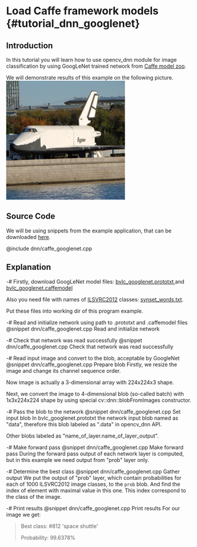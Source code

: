 Load Caffe framework models  {#tutorial_dnn_googlenet}
===========================

Introduction
------------

In this tutorial you will learn how to use opencv_dnn module for image classification by using
GoogLeNet trained network from [Caffe model zoo](http://caffe.berkeleyvision.org/model_zoo.html).

We will demonstrate results of this example on the following picture.
![Buran space shuttle](images/space_shuttle.jpg)

Source Code
-----------

We will be using snippets from the example application, that can be downloaded [here](https://github.com/opencv/opencv/blob/master/modules/samples/dnn/caffe_googlenet.cpp).

@include dnn/caffe_googlenet.cpp

Explanation
-----------

-# Firstly, download GoogLeNet model files:
   [bvlc_googlenet.prototxt  ](https://raw.githubusercontent.com/opencv/opencv/master/modules/samples/data/dnn/bvlc_googlenet.prototxt) and
   [bvlc_googlenet.caffemodel](http://dl.caffe.berkeleyvision.org/bvlc_googlenet.caffemodel)

   Also you need file with names of [ILSVRC2012](http://image-net.org/challenges/LSVRC/2012/browse-synsets) classes:
   [synset_words.txt](https://raw.githubusercontent.com/opencv/opencv/master/modules/samples/data/dnn/synset_words.txt).

   Put these files into working dir of this program example.

-# Read and initialize network using path to .prototxt and .caffemodel files
   @snippet dnn/caffe_googlenet.cpp Read and initialize network

-# Check that network was read successfully
   @snippet dnn/caffe_googlenet.cpp Check that network was read successfully

-# Read input image and convert to the blob, acceptable by GoogleNet
   @snippet dnn/caffe_googlenet.cpp Prepare blob
   Firstly, we resize the image and change its channel sequence order.

   Now image is actually a 3-dimensional array with 224x224x3 shape.

   Next, we convert the image to 4-dimensional blob (so-called batch) with 1x3x224x224 shape by using special cv::dnn::blobFromImages constructor.

-# Pass the blob to the network
   @snippet dnn/caffe_googlenet.cpp Set input blob
   In bvlc_googlenet.prototxt the network input blob named as "data", therefore this blob labeled as ".data" in opencv_dnn API.

   Other blobs labeled as "name_of_layer.name_of_layer_output".

-# Make forward pass
   @snippet dnn/caffe_googlenet.cpp Make forward pass
   During the forward pass output of each network layer is computed, but in this example we need output from "prob" layer only.

-# Determine the best class
   @snippet dnn/caffe_googlenet.cpp Gather output
   We put the output of "prob" layer, which contain probabilities for each of 1000 ILSVRC2012 image classes, to the `prob` blob.
   And find the index of element with maximal value in this one. This index correspond to the class of the image.

-# Print results
   @snippet dnn/caffe_googlenet.cpp Print results
   For our image we get:
> Best class: #812 'space shuttle'
>
> Probability: 99.6378%